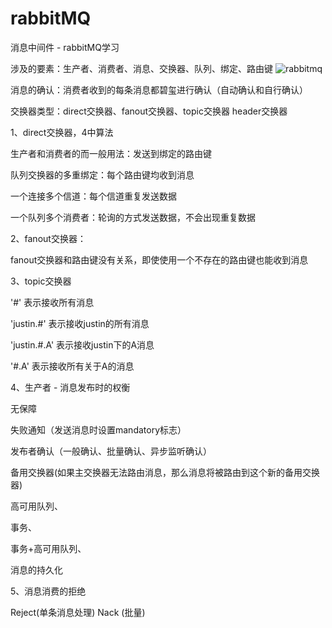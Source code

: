 # rabbitMQ
消息中间件 - rabbitMQ学习

涉及的要素：生产者、消费者、消息、交换器、队列、绑定、路由键
![rabbitmq](https://user-images.githubusercontent.com/23186519/164752902-41ce1989-9424-4c38-b45e-c611f4d2f71e.png)

消息的确认：消费者收到的每条消息都碧玺进行确认（自动确认和自行确认）

交换器类型：direct交换器、fanout交换器、topic交换器 header交换器

1、direct交换器，4中算法

生产者和消费者的而一般用法：发送到绑定的路由键

队列交换器的多重绑定：每个路由键均收到消息

一个连接多个信道：每个信道重复发送数据

一个队列多个消费者：轮询的方式发送数据，不会出现重复数据

2、fanout交换器：

fanout交换器和路由键没有关系，即使使用一个不存在的路由键也能收到消息

3、topic交换器

'#' 表示接收所有消息

'justin.#' 表示接收justin的所有消息

'justin.#.A' 表示接收justin下的A消息

'#.A' 表示接收所有关于A的消息

4、生产者 - 消息发布时的权衡

无保障

失败通知（发送消息时设置mandatory标志）

发布者确认（一般确认、批量确认、异步监听确认）

备用交换器(如果主交换器无法路由消息，那么消息将被路由到这个新的备用交换器)

高可用队列、

事务、

事务+高可用队列、

消息的持久化

5、消息消费的拒绝

Reject(单条消息处理) Nack (批量)

